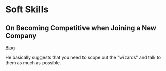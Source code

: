 # Soft Skills


## On Becoming Competitive when Joining a New Company

[Blog](https://ludwigabap.bearblog.dev/on-becoming-competitive-when-joining-a-new-company/)

He basically suggests that you need to scope out the "wizards" and talk to them as much as possible.
